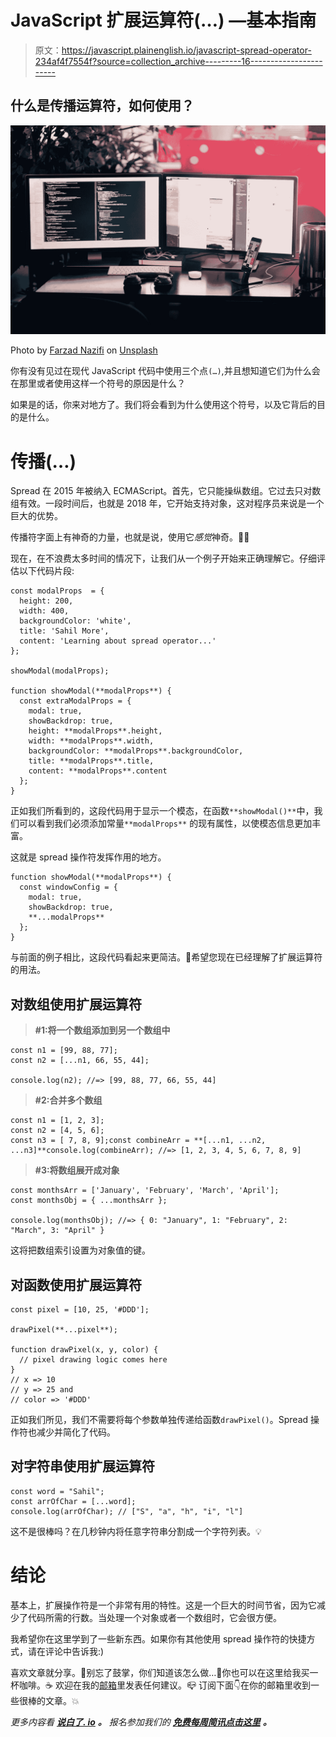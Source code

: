 # JavaScript 扩展运算符(…) —基本指南

> 原文：<https://javascript.plainenglish.io/javascript-spread-operator-234af4f7554f?source=collection_archive---------16----------------------->

## 什么是传播运算符，如何使用？

![](img/69f3948fc4972dc58f8a195d7f5f93a6.png)

Photo by [Farzad Nazifi](https://unsplash.com/@euwars?utm_source=medium&utm_medium=referral) on [Unsplash](https://unsplash.com?utm_source=medium&utm_medium=referral)

你有没有见过在现代 JavaScript 代码中使用三个点`(…)`,并且想知道它们为什么会在那里或者使用这样一个符号的原因是什么？

如果是的话，你来对地方了。我们将会看到为什么使用这个符号，以及它背后的目的是什么。

# 传播(…)

Spread 在 2015 年被纳入 ECMAScript。首先，它只能操纵数组。它过去只对数组有效。一段时间后，也就是 2018 年，它开始支持对象，这对程序员来说是一个巨大的优势。

传播符字面上有神奇的力量，也就是说，使用它*感觉*神奇。🎩🌟

现在，在不浪费太多时间的情况下，让我们从一个例子开始来正确理解它。仔细评估以下代码片段:

```
const modalProps  = {
  height: 200,
  width: 400,
  backgroundColor: 'white',
  title: 'Sahil More',
  content: 'Learning about spread operator...'
};

showModal(modalProps);

function showModal(**modalProps**) {
  const extraModalProps = {
    modal: true,
    showBackdrop: true,
    height: **modalProps**.height,
    width: **modalProps**.width,
    backgroundColor: **modalProps**.backgroundColor,
    title: **modalProps**.title,
    content: **modalProps**.content
  };
}
```

正如我们所看到的，这段代码用于显示一个模态，在函数`**showModal()**`中，我们可以看到我们必须添加常量`**modalProps**` 的现有属性，以使模态信息更加丰富。

这就是 spread 操作符发挥作用的地方。

```
function showModal(**modalProps**) {
  const windowConfig = {
    modal: true,
    showBackdrop: true,
    **...modalProps**
  };
}
```

与前面的例子相比，这段代码看起来更简洁。👯希望您现在已经理解了扩展运算符的用法。

## **对数组使用扩展运算符**

> **#1:将一个数组添加到另一个数组中**

```
const n1 = [99, 88, 77];
const n2 = [...n1, 66, 55, 44];

console.log(n2); //=> [99, 88, 77, 66, 55, 44]
```

> **#2:合并多个数组**

```
const n1 = [1, 2, 3];
const n2 = [4, 5, 6];
const n3 = [ 7, 8, 9];const combineArr = **[...n1, ...n2, ...n3]**console.log(combineArr); //=> [1, 2, 3, 4, 5, 6, 7, 8, 9]
```

> **#3:将数组展开成对象**

```
const monthsArr = ['January', 'February', 'March', 'April'];
const monthsObj = { ...monthsArr };

console.log(monthsObj); //=> { 0: "January", 1: "February", 2: "March", 3: "April" }
```

这将把数组索引设置为对象值的键。

## 对函数使用扩展运算符

```
const pixel = [10, 25, '#DDD'];

drawPixel(**...pixel**);

function drawPixel(x, y, color) {
  // pixel drawing logic comes here
}
// x => 10
// y => 25 and
// color => '#DDD' 
```

正如我们所见，我们不需要将每个参数单独传递给函数`drawPixel()`。Spread 操作符也减少并简化了代码。

## 对字符串使用扩展运算符

```
const word = "Sahil";
const arrOfChar = [...word];
console.log(arrOfChar); // ["S", "a", "h", "i", "l"]
```

这不是很棒吗？在几秒钟内将任意字符串分割成一个字符列表。💡

# 结论

基本上，扩展操作符是一个非常有用的特性。这是一个巨大的时间节省，因为它减少了代码所需的行数。当处理一个对象或者一个数组时，它会很方便。

我希望你在这里学到了一些新东西。如果你有其他使用 spread 操作符的快捷方式，请在评论中告诉我:)

喜欢文章就分享。🍧别忘了鼓掌，你们知道该怎么做…👏你也可以在这里给我买一杯咖啡。☕️
欢迎在我的[邮箱](mailto:sahilmore19999@gmail.com)里发表任何建议。📪
订阅下面👇在你的邮箱里收到一些很棒的文章。💥

*更多内容看* [***说白了. io***](http://plainenglish.io/) ***。*** *报名参加我们的* [***免费每周简讯点击这里***](http://newsletter.plainenglish.io/) ***。***